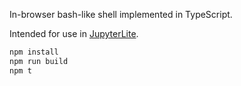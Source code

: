 In-browser bash-like shell implemented in TypeScript.

Intended for use in [JupyterLite](https://github.com/jupyterlite/jupyterlite).

```bash
npm install
npm run build
npm t
```
